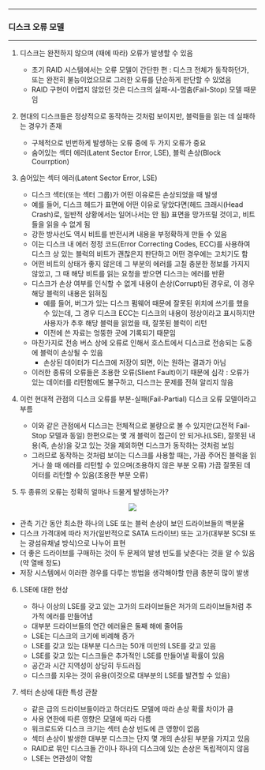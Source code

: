 -----
### 디스크 오류 모델
-----
1. 디스크는 완전하지 않으며 (때에 따라) 오류가 발생할 수 있음
   - 초기 RAID 시스템에서는 오류 모델이 간단한 편 : 디스크 전체가 동작하던가, 또는 완전히 불능이었으므로 그러한 오류를 단순하게 판단할 수 있었음
   - RAID 구현이 어렵지 않았던 것은 디스크의 실패-시-멈춤(Fail-Stop) 모델 때문임

2. 현대의 디스크들은 정상적으로 동작하는 것처럼 보이지만, 블럭들을 읽는 데 실패하는 경우가 존재
   - 구체적으로 빈번하게 발생하는 오류 중에 두 가지 오류가 중요
   - 숨어있는 섹터 에러(Latent Sector Error, LSE), 블럭 손상(Block Courrption)

3. 숨어있는 섹터 에러(Latent Sector Error, LSE)
   - 디스크 섹터(또는 섹터 그룹)가 어떤 이유로든 손상되었을 때 발생
   - 예를 들어, 디스크 헤드가 표면에 어떤 이유로 닿았다면(헤드 크래시(Head Crash)로, 일반적 상황에서는 일어나서는 안 됨) 표면을 망가뜨릴 것이고, 비트들을 읽을 수 없게 됨
   - 강한 방사선도 역시 비트를 반전시켜 내용을 부정확하게 만들 수 있음
   - 이는 디스크 내 에러 정정 코드(Error Correcting Codes, ECC)를 사용하여 디스크 상 있는 블럭의 비트가 괜찮은지 판단하고 어떤 경우에는 고치기도 함
   - 어떤 비트의 상태가 좋지 않은데 그 부분의 에러를 고칠 충분한 정보를 가지지 않았고, 그 때 해당 비트를 읽는 요청을 받으면 디스크는 에러를 반환
   - 디스크가 손상 여부를 인식할 수 없게 내용이 손상(Corrupt)된 경우로, 이 경우 해당 블럭의 내용은 읽혀짐
     + 예를 들어, 버그가 있는 디스크 펌웨어 때문에 잘못된 위치에 쓰기를 했을 수 있는데, 그 경우 디스크 ECC는 디스크의 내용이 정상이라고 표시하지만 사용자가 추후 해당 블럭을 읽었을 때, 잘못된 블럭이 리턴
     + 이전에 쓴 자료는 엉뚱한 곳에 기록되기 때문임
   - 마찬가지로 전송 버스 상에 오류로 인해서 호스트에서 디스크로 전송되는 도중에 블럭이 손상될 수 있음
     + 손상된 데이터가 디스크에 저장이 되면, 이는 원하는 결과가 아님
   - 이러한 종류의 오류들은 조용한 오류(Slient Fault)이기 때문에 심각 : 오류가 있는 데이터를 리턴함에도 불구하고, 디스크는 문제를 전혀 알리지 않음

4. 이런 현대적 관점의 디스크 오류를 부분-실패(Fail-Partial) 디스크 오류 모델이라고 부름
   - 이와 같은 관점에서 디스크는 전체적으로 불량으로 볼 수 있지만(고전적 Fail-Stop 모델과 동일) 한편으로는 몇 개 블럭이 접근이 안 되거나(LSE), 잘못된 내용(즉, 손상)을 갖고 있는 것을 제외하면 디스크가 동작하는 것처럼 보임
   - 그러므로 동작하는 것처럼 보이는 디스크를 사용할 때는, 가끔 주어진 블럭을 읽거나 쓸 때 에러를 리턴할 수 있으며(조용하지 않은 부분 오류) 가끔 잘못된 데이터를 리턴할 수 있음(조용한 부분 오류)

5. 두 종류의 오류는 정확히 얼마나 드물게 발생하는가?
<div align="center">
<img src="https://github.com/user-attachments/assets/ac2c516c-a803-479d-adb4-f140965ace64">
</div>

   - 관측 기간 동안 최소한 하나의 LSE 또는 블럭 손상이 보인 드라이브들의 백분율
   - 디스크 가격대에 따라 저가(일반적으로 SATA 드라이브) 또는 고가(대부분 SCSI 또는 광섬유채널 방식)으로 나누어 표현
   - 더 좋은 드라이브를 구매하는 것이 두 문제의 발생 빈도를 낮춘다는 것을 알 수 있음 (약 열배 정도)
   - 저장 시스템에서 이러한 경우를 다루는 방법을 생각해야할 만큼 충분히 많이 발생

6. LSE에 대한 현상
   - 하나 이상의 LSE를 갖고 있는 고가의 드라이브들은 저가의 드라이브들처럼 추가적 에러를 만들어냄
   - 대부분 드라이브들의 연간 에러율은 둘째 해에 줄어듬
   - LSE는 디스크의 크기에 비례해 증가
   - LSE를 갖고 있는 대부분 디스크는 50개 미만의 LSE를 갖고 있음
   - LSE를 갖고 있는 디스크들은 추가적인 LSE를 만들어낼 확률이 있음
   - 공간과 시간 지역성이 상당히 두드러짐
   - 디스크를 지우는 것이 유용(이것으로 대부분의 LSE를 발견할 수 있음)

7. 섹터 손상에 대한 특성 관찰
   - 같은 급의 드라이브들이라고 하더라도 모델에 따라 손상 확률 차이가 큼
   - 사용 연한에 따른 영향은 모델에 따라 다름
   - 워크로드와 디스크 크기는 섹터 손상 빈도에 큰 영향이 없음
   - 섹터 손상이 발생한 대부분 디스크는 단지 몇 개의 손상된 부분을 가지고 있음
   - RAID로 묶인 디스크들 간이나 하나의 디스크에 있는 손상은 독립적이지 않음
   - LSE는 연관성이 약함

   
